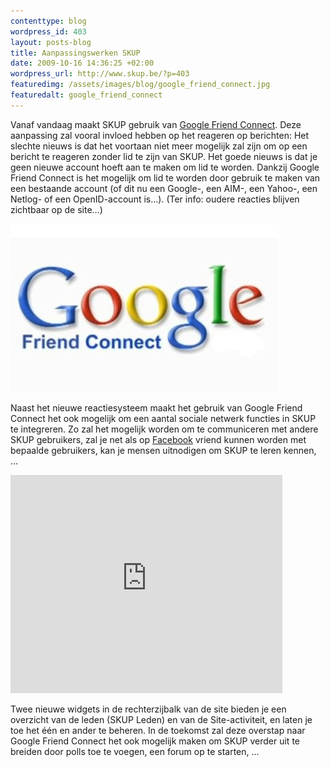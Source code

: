 ```yaml
--- 
contenttype: blog
wordpress_id: 403
layout: posts-blog
title: Aanpassingswerken SKUP
date: 2009-10-16 14:36:25 +02:00
wordpress_url: http://www.skup.be/?p=403
featuredimg: /assets/images/blog/google_friend_connect.jpg
featuredalt: google_friend_connect
---
```

Vanaf vandaag maakt SKUP gebruik van [Google Friend Connect][]. Deze
aanpassing zal vooral invloed hebben op het reageren op berichten: Het
slechte nieuws is dat het voortaan niet meer mogelijk zal zijn om op een
bericht te reageren zonder lid te zijn van SKUP. Het goede nieuws is dat
je geen nieuwe account hoeft aan te maken om lid te worden. Dankzij
Google Friend Connect is het mogelijk om lid te worden door gebruik te
maken van een bestaande account (of dit nu een Google-, een AIM-, een
Yahoo-, een Netlog- of een OpenID-account is…). (Ter info: oudere
reacties blijven zichtbaar op de site…)

![Google Friend Connect][1]

Naast het nieuwe reactiesysteem maakt het gebruik van Google Friend
Connect het ook mogelijk om een aantal sociale netwerk functies in SKUP
te integreren. Zo zal het mogelijk worden om te communiceren met andere
SKUP gebruikers, zal je net als op [Facebook][] vriend kunnen worden met
bepaalde gebruikers, kan je mensen uitnodigen om SKUP te leren kennen, …

<object classid="clsid:d27cdb6e-ae6d-11cf-96b8-444553540000" width="435" height="349" codebase="http://download.macromedia.com/pub/shockwave/cabs/flash/swflash.cab#version=6,0,40,0"><param name="allowFullScreen" value="true"></param><param name="allowScriptAccess" value="always"></param><param name="src" value="http://www.youtube.com/v/N94s7ix0JPo&amp;rel=0&amp;border=1&amp;color1=0xb1b1b1&amp;color2=0xcfcfcf&amp;hl=nl&amp;feature=player_embedded&amp;fs=1"></param><param name="allowfullscreen" value="true"></param><embed type="application/x-shockwave-flash" width="435" height="349" src="http://www.youtube.com/v/N94s7ix0JPo&amp;rel=0&amp;border=1&amp;color1=0xb1b1b1&amp;color2=0xcfcfcf&amp;hl=nl&amp;feature=player_embedded&amp;fs=1" allowscriptaccess="always" allowfullscreen="true"></embed></object>

Twee nieuwe widgets in de rechterzijbalk van de site bieden je een
overzicht van de leden (SKUP Leden) en van de Site-activiteit, en laten
je toe het één en ander te beheren. In de toekomst zal deze overstap
naar Google Friend Connect het ook mogelijk maken om SKUP verder uit te
breiden door polls toe te voegen, een forum op te starten, …

[Google Friend Connect]: http://www.google.com/friendconnect/ "Google Friend Connect"

[Facebook]: http://www.facebook.com/ "Facebook"



[1]: /assets/images/blog/google_friend_connect.jpg "google_friend_connect"